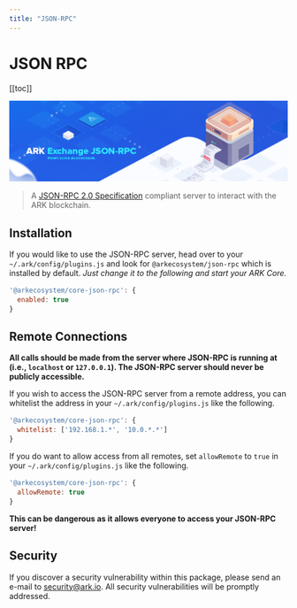 ```yaml
---
title: "JSON-RPC"
---
```


# JSON RPC

[[toc]]

<p align="center">
    <img src="https://raw.githubusercontent.com/ArkEcosystem/ARK-JSON-RPC/master/banner.png" />
</p>

> A [JSON-RPC 2.0 Specification](http://www.jsonrpc.org/specification) compliant server to interact with the ARK blockchain.

## Installation

If you would like to use the JSON-RPC server, head over to your `~/.ark/config/plugins.js` and look for `@arkecosystem/json-rpc` which is installed by default. _Just change it to the following and start your ARK Core._

```js
'@arkecosystem/core-json-rpc': {
  enabled: true
}
```

## Remote Connections

**All calls should be made from the server where JSON-RPC is running at (i.e., `localhost` or `127.0.0.1`). The JSON-RPC server should never be publicly accessible.**

If you wish to access the JSON-RPC server from a remote address, you can whitelist the address in your `~/.ark/config/plugins.js` like the following.

```js
'@arkecosystem/core-json-rpc': {
  whitelist: ['192.168.1.*', '10.0.*.*']
}
```

If you do want to allow access from all remotes, set `allowRemote` to `true` in your `~/.ark/config/plugins.js` like the following.

```js
'@arkecosystem/core-json-rpc': {
  allowRemote: true
}
```

**This can be dangerous as it allows everyone to access your JSON-RPC server!**

## Security

If you discover a security vulnerability within this package, please send an e-mail to <security@ark.io>. All security vulnerabilities will be promptly addressed.
